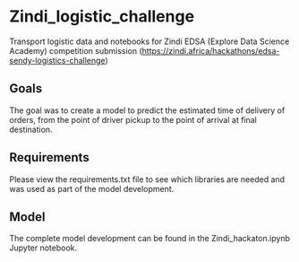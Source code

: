 # Zindi_logistic_challenge
Transport logistic data and notebooks for Zindi EDSA (Explore Data Science Academy) competition submission (https://zindi.africa/hackathons/edsa-sendy-logistics-challenge)

## Goals
The goal was to create a model to predict the estimated time of delivery of orders, from the point of driver pickup to the point of arrival at final destination.

## Requirements
Please view the requirements.txt file to see which libraries are needed and was used as part of the model development.

## Model
The complete model development can be found in the Zindi_hackaton.ipynb Jupyter notebook.
